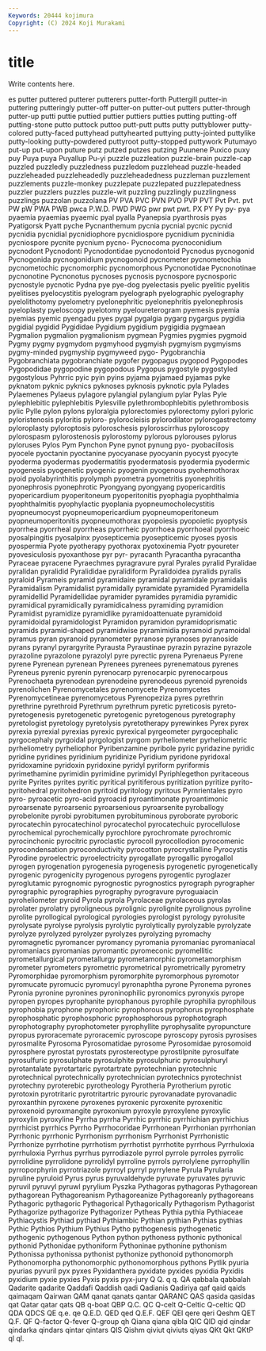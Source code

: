 ```yaml
---
Keywords: 20444 kojimura
Copyright: (C) 2024 Koji Murakami
---
```


# title

Write contents here.



es putter puttered putterer putterers putter-forth Puttergill putter-in puttering putteringly
putter-off putter-on putter-out putters putter-through putter-up putti puttie puttied puttier
puttiers putties putting putting-off putting-stone putto puttock puttoo putt-putt putts
putty puttyblower putty-colored putty-faced puttyhead puttyhearted puttying putty-jointed puttylike putty-looking
putty-powdered puttyroot putty-stopped puttywork Putumayo put-up put-upon puture putz putzed
putzes putzing Puunene Puxico puxy puy Puya puya Puyallup Pu-yi
puzzle puzzleation puzzle-brain puzzle-cap puzzled puzzledly puzzledness puzzledom puzzlehead puzzle-headed
puzzleheaded puzzleheadedly puzzleheadedness puzzleman puzzlement puzzlements puzzle-monkey puzzlepate puzzlepated puzzlepatedness
puzzler puzzlers puzzles puzzle-wit puzzling puzzlingly puzzlingness puzzlings puzzolan puzzolana
PV PVA PVC PVN PVO PVP PVT Pvt Pvt. pvt
PW pW PWA PWB pwca P.W.D. PWD PWG pwr pwt
pwt. PX PY Py py- pya pyaemia pyaemias pyaemic pyal
pyalla Pyanepsia pyarthrosis pyas Pyatigorsk Pyatt pyche Pycnanthemum pycnia pycnial
pycnic pycnid pycnidia pycnidial pycnidiophore pycnidiospore pycnidium pycninidia pycniospore pycnite
pycnium pycno- Pycnocoma pycnoconidium pycnodont Pycnodonti Pycnodontidae pycnodontoid Pycnodus pycnogonid
Pycnogonida pycnogonidium pycnogonoid pycnometer pycnometochia pycnometochic pycnomorphic pycnomorphous Pycnonotidae Pycnonotinae
pycnonotine Pycnonotus pycnoses pycnosis pycnospore pycnosporic pycnostyle pycnotic Pydna pye
pye-dog pyelectasis pyelic pyelitic pyelitis pyelitises pyelocystitis pyelogram pyelograph pyelographic
pyelography pyelolithotomy pyelometry pyelonephritic pyelonephritis pyelonephrosis pyeloplasty pyeloscopy pyelotomy pyeloureterogram
pyemesis pyemia pyemias pyemic pyengadu pyes pygal pygalgia pygarg pygargus
pygidia pygidial pygidid Pygididae Pygidium pygidium pygigidia pygmaean Pygmalion pygmalion
pygmalionism pygmean Pygmies pygmies pygmoid Pygmy pygmy pygmydom pygmyhood pygmyish
pygmyism pygmyisms pygmy-minded pygmyship pygmyweed pygo- Pygobranchia Pygobranchiata pygobranchiate pygofer
pygopagus pygopod Pygopodes Pygopodidae pygopodine pygopodous Pygopus pygostyle pygostyled pygostylous
Pyhrric pyic pyin pyins pyjama pyjamaed pyjamas pyke pyknatom pyknic
pyknics pyknoses pyknosis pyknotic pyla Pylades Pylaemenes Pylaeus pylagore pylangial
pylangium pylar Pylas Pyle pylephlebitic pylephlebitis Pylesville pylethrombophlebitis pylethrombosis pylic
Pylle pylon pylons pyloralgia pylorectomies pylorectomy pylori pyloric pyloristenosis pyloritis
pyloro- pylorocleisis pylorodilator pylorogastrectomy pyloroplasty pyloroptosis pyloroschesis pyloroscirrhus pyloroscopy pylorospasm
pylorostenosis pylorostomy pylorous pylorouses pylorus pyloruses Pylos Pym Pynchon Pyne
pynot pynung pyo- pyobacillosis pyocele pyoctanin pyoctanine pyocyanase pyocyanin pyocyst
pyocyte pyoderma pyodermas pyodermatitis pyodermatosis pyodermia pyodermic pyogenesis pyogenetic pyogenic
pyogenin pyogenous pyohemothorax pyoid pyolabyrinthitis pyolymph pyometra pyometritis pyonephritis pyonephrosis
pyonephrotic Pyongyang pyongyang pyopericarditis pyopericardium pyoperitoneum pyoperitonitis pyophagia pyophthalmia pyophthalmitis
pyophylactic pyoplania pyopneumocholecystitis pyopneumocyst pyopneumopericardium pyopneumoperitoneum pyopneumoperitonitis pyopneumothorax pyopoiesis pyopoietic
pyoptysis pyorrhea pyorrheal pyorrheas pyorrheic pyorrhoea pyorrhoeal pyorrhoeic pyosalpingitis pyosalpinx
pyosepticemia pyosepticemic pyoses pyosis pyospermia Pyote pyotherapy pyothorax pyotoxinemia Pyotr
pyoureter pyovesiculosis pyoxanthose pyr pyr- pyracanth Pyracantha pyracantha Pyraceae pyracene
Pyraechmes pyragravure pyral Pyrales pyralid Pyralidae pyralidan pyralidid Pyralididae pyralidiform
Pyralidoidea pyralids pyralis pyraloid Pyrameis pyramid pyramidaire pyramidal pyramidale pyramidalis
Pyramidalism Pyramidalist pyramidally pyramidate pyramided Pyramidella pyramidellid Pyramidellidae pyramider pyramides
pyramidia pyramidic pyramidical pyramidically pyramidicalness pyramiding pyramidion Pyramidist pyramidize pyramidlike
pyramidoattenuate pyramidoid pyramidoidal pyramidologist Pyramidon pyramidon pyramidoprismatic pyramids pyramid-shaped pyramidwise
pyramimidia pyramoid pyramoidal pyramus pyran pyranoid pyranometer pyranose pyranoses pyranoside
pyrans pyranyl pyrargyrite Pyrausta Pyraustinae pyrazin pyrazine pyrazole pyrazoline pyrazolone
pyrazolyl pyre pyrectic pyrena Pyrenaeus Pyrene pyrene Pyrenean pyrenean Pyrenees
pyrenees pyrenematous pyrenes Pyreneus pyrenic pyrenin pyrenocarp pyrenocarpic pyrenocarpous Pyrenochaeta
pyrenodean pyrenodeine pyrenodeous pyrenoid pyrenoids pyrenolichen Pyrenomycetales pyrenomycete Pyrenomycetes Pyrenomycetineae
pyrenomycetous Pyrenopeziza pyres pyrethrin pyrethrine pyrethroid Pyrethrum pyrethrum pyretic pyreticosis
pyreto- pyretogenesis pyretogenetic pyretogenic pyretogenous pyretography pyretologist pyretology pyretolysis pyretotherapy
pyrewinkes Pyrex pyrex pyrexia pyrexial pyrexias pyrexic pyrexical pyrgeometer pyrgocephalic
pyrgocephaly pyrgoidal pyrgologist pyrgom pyrheliometer pyrheliometric pyrheliometry pyrheliophor Pyribenzamine pyribole
pyric pyridazine pyridic pyridine pyridines pyridinium pyridinize Pyridium pyridone pyridoxal
pyridoxamine pyridoxin pyridoxine pyridyl pyriform pyriformis pyrimethamine pyrimidin pyrimidine pyrimidyl
Pyriphlegethon pyritaceous pyrite Pyrites pyrites pyritic pyritical pyritiferous pyritization pyritize
pyrito- pyritohedral pyritohedron pyritoid pyritology pyritous Pyrnrientales pyro pyro- pyroacetic
pyro-acid pyroacid pyroantimonate pyroantimonic pyroarsenate pyroarsenic pyroarsenious pyroarsenite pyroballogy pyrobelonite
pyrobi pyrobitumen pyrobituminous pyroborate pyroboric pyrocatechin pyrocatechinol pyrocatechol pyrocatechuic pyrocellulose
pyrochemical pyrochemically pyrochlore pyrochromate pyrochromic pyrocinchonic pyrocitric pyroclastic pyrocoll pyrocollodion
pyrocomenic pyrocondensation pyroconductivity pyrocotton pyrocrystalline Pyrocystis Pyrodine pyroelectric pyroelectricity pyrogallate
pyrogallic pyrogallol pyrogen pyrogenation pyrogenesia pyrogenesis pyrogenetic pyrogenetically pyrogenic pyrogenicity
pyrogenous pyrogens pyrogentic pyroglazer pyroglutamic pyrognomic pyrognostic pyrognostics pyrograph pyrographer
pyrographic pyrographies pyrography pyrogravure pyroguaiacin pyroheliometer pyroid Pyrola pyrola Pyrolaceae
pyrolaceous pyrolas pyrolater pyrolatry pyroligneous pyrolignic pyrolignite pyrolignous pyroline pyrolite
pyrollogical pyrological pyrologies pyrologist pyrology pyrolusite pyrolysate pyrolyse pyrolysis pyrolytic
pyrolytically pyrolyzable pyrolyzate pyrolyze pyrolyzed pyrolyzer pyrolyzes pyrolyzing pyromachy pyromagnetic
pyromancer pyromancy pyromania pyromaniac pyromaniacal pyromaniacs pyromanias pyromantic pyromeconic pyromellitic
pyrometallurgical pyrometallurgy pyrometamorphic pyrometamorphism pyrometer pyrometers pyrometric pyrometrical pyrometrically pyrometry
Pyromorphidae pyromorphism pyromorphite pyromorphous pyromotor pyromucate pyromucic pyromucyl pyronaphtha pyrone
Pyronema pyrones Pyronia pyronine pyronines pyroninophilic pyronomics pyronyxis pyrope pyropen
pyropes pyrophanite pyrophanous pyrophile pyrophilia pyrophilous pyrophobia pyrophone pyrophoric pyrophorous
pyrophorus pyrophosphate pyrophosphatic pyrophosphoric pyrophosphorous pyrophotograph pyrophotography pyrophotometer pyrophyllite pyrophysalite
pyropuncture pyropus pyroracemate pyroracemic pyroscope pyroscopy pyrosis pyrosises pyrosmalite Pyrosoma
Pyrosomatidae pyrosome Pyrosomidae pyrosomoid pyrosphere pyrostat pyrostats pyrostereotype pyrostilpnite pyrosulfate
pyrosulfuric pyrosulphate pyrosulphite pyrosulphuric pyrosulphuryl pyrotantalate pyrotartaric pyrotartrate pyrotechnian pyrotechnic
pyrotechnical pyrotechnically pyrotechnician pyrotechnics pyrotechnist pyrotechny pyroterebic pyrotheology Pyrotheria Pyrotherium
pyrotic pyrotoxin pyrotritaric pyrotritartric pyrouric pyrovanadate pyrovanadic pyroxanthin pyroxene pyroxenes
pyroxenic pyroxenite pyroxenitic pyroxenoid pyroxmangite pyroxonium pyroxyle pyroxylene pyroxylic pyroxylin
pyroxyline Pyrrha pyrrha Pyrrhic pyrrhic pyrrhichian pyrrhichius pyrrhicist pyrrhics Pyrrho
Pyrrhocoridae Pyrrhonean Pyrrhonian pyrrhonian Pyrrhonic pyrrhonic Pyrrhonism pyrrhonism Pyrrhonist Pyrrhonistic
Pyrrhonize pyrrhotine pyrrhotism pyrrhotist pyrrhotite pyrrhous Pyrrhuloxia pyrrhuloxia Pyrrhus pyrrhus
pyrrodiazole pyrrol pyrrole pyrroles pyrrolic pyrrolidine pyrrolidone pyrrolidyl pyrroline pyrrols
pyrrolylene pyrrophyllin pyrroporphyrin pyrrotriazole pyrroyl pyrryl pyrrylene Pyrula Pyrularia pyruline
pyruloid Pyrus pyrus pyruvaldehyde pyruvate pyruvates pyruvic pyruvil pyruvyl pyruwl
pyrylium Pyszka Pythagoras pythagoras Pythagorean pythagorean Pythagoreanism Pythagoreanize Pythagoreanly pythagoreans
Pythagoric pythagoric Pythagorical Pythagorically Pythagorism Pythagorist Pythagorize pythagorize Pythagorizer Pytheas
Pythia pythia Pythiaceae Pythiacystis Pythiad pythiad Pythiambic Pythian pythian Pythias
pythias Pythic Pythios Pythium Pythius Pytho pythogenesis pythogenetic pythogenic pythogenous
Python python pythoness pythonic pythonical pythonid Pythonidae pythoniform Pythoninae pythonine
pythonism Pythonissa pythonissa pythonist pythonize pythonoid pythonomorph Pythonomorpha pythonomorphic pythonomorphous
pythons Pytlik pyuria pyurias pyvuril pyx pyxes Pyxidanthera pyxidate pyxides
pyxidia Pyxidis pyxidium pyxie pyxies Pyxis pyxis pyx-jury Q Q.
q q. QA qabbala qabbalah Qadarite qadarite Qaddafi Qaddish qadi
Qadianis Qadiriya qaf qaid qaids qaimaqam Qairwan QAM qanat qanats
qantar QARANC QAS qasida qasidas qat Qatar qatar qats QB
q-boat QBP Q.C. QC Q-celt Q-Celtic Q-celtic QD QDA QDCS
QE q.e. qe Q.E.D. QED qed Q.E.F. QEF QEI qere
qeri Qeshm QET Q.F. QF Q-factor Q-fever Q-group qh Qiana
qiana qibla QIC QID qid qindar qindarka qindars qintar qintars
QIS Qishm qiviut qiviuts qiyas QKt Qkt QKtP ql ql.
